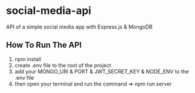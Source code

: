 # social-media-api
API of a simple social media app with Express.js &amp; MongoDB

## How To Run The API
1. npm install
2. create .env file to the root of the project
3. add your MONGO_URI & PORT & JWT_SECRET_KEY & NODE_ENV to the .env file 
4. then open your terminal and run the command => npm run server 

